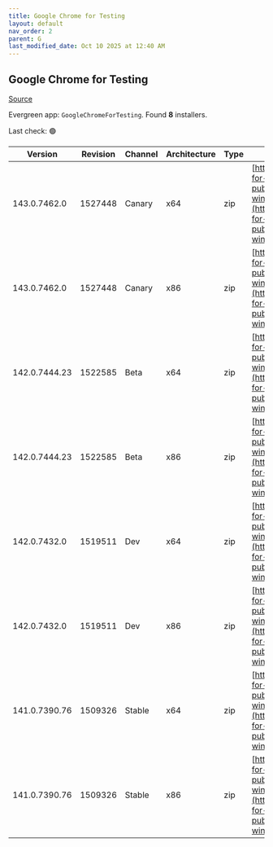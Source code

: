 ```yaml
---
title: Google Chrome for Testing
layout: default
nav_order: 2
parent: G
last_modified_date: Oct 10 2025 at 12:40 AM
---
```


## Google Chrome for Testing

[Source](https://googlechromelabs.github.io/chrome-for-testing/)

Evergreen app: `GoogleChromeForTesting`. Found **8** installers.

Last check: 🟢

| Version       | Revision | Channel | Architecture | Type | URI                                                                                                                                                                                            |
| ------------- | -------- | ------- | ------------ | ---- | ---------------------------------------------------------------------------------------------------------------------------------------------------------------------------------------------- |
| 143.0.7462.0  | 1527448  | Canary  | x64          | zip  | [https://storage.googleapis.com/chrome-for-testing-public/143.0.7462.0/win64/chrome-win64.zip](https://storage.googleapis.com/chrome-for-testing-public/143.0.7462.0/win64/chrome-win64.zip)   |
| 143.0.7462.0  | 1527448  | Canary  | x86          | zip  | [https://storage.googleapis.com/chrome-for-testing-public/143.0.7462.0/win32/chrome-win32.zip](https://storage.googleapis.com/chrome-for-testing-public/143.0.7462.0/win32/chrome-win32.zip)   |
| 142.0.7444.23 | 1522585  | Beta    | x64          | zip  | [https://storage.googleapis.com/chrome-for-testing-public/142.0.7444.23/win64/chrome-win64.zip](https://storage.googleapis.com/chrome-for-testing-public/142.0.7444.23/win64/chrome-win64.zip) |
| 142.0.7444.23 | 1522585  | Beta    | x86          | zip  | [https://storage.googleapis.com/chrome-for-testing-public/142.0.7444.23/win32/chrome-win32.zip](https://storage.googleapis.com/chrome-for-testing-public/142.0.7444.23/win32/chrome-win32.zip) |
| 142.0.7432.0  | 1519511  | Dev     | x64          | zip  | [https://storage.googleapis.com/chrome-for-testing-public/142.0.7432.0/win64/chrome-win64.zip](https://storage.googleapis.com/chrome-for-testing-public/142.0.7432.0/win64/chrome-win64.zip)   |
| 142.0.7432.0  | 1519511  | Dev     | x86          | zip  | [https://storage.googleapis.com/chrome-for-testing-public/142.0.7432.0/win32/chrome-win32.zip](https://storage.googleapis.com/chrome-for-testing-public/142.0.7432.0/win32/chrome-win32.zip)   |
| 141.0.7390.76 | 1509326  | Stable  | x64          | zip  | [https://storage.googleapis.com/chrome-for-testing-public/141.0.7390.76/win64/chrome-win64.zip](https://storage.googleapis.com/chrome-for-testing-public/141.0.7390.76/win64/chrome-win64.zip) |
| 141.0.7390.76 | 1509326  | Stable  | x86          | zip  | [https://storage.googleapis.com/chrome-for-testing-public/141.0.7390.76/win32/chrome-win32.zip](https://storage.googleapis.com/chrome-for-testing-public/141.0.7390.76/win32/chrome-win32.zip) |
